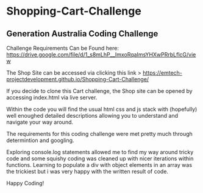 # Shopping-Cart-Challenge

Generation Australia Coding Challenge
-------------------------------------

Challenge Requirements Can be Found here:
https://drive.google.com/file/d/1_s8mLhP__ImxoRqaImsYHXwPRrbLflcG/view

The Shop Site can be accessed via clicking this link > https://emtech-projectdevelopment.github.io/Shopping-Cart-Challenge/

If you decide to clone this Cart challenge, the Shop site can be opened by accessing index.html via live server.

Within the code you will find the usual html css and js stack with (hopefully) well enoughed detailed descriptions allowing you to understand and navigate your way around.

The requirements for this coding challenge were met pretty much through determintion and googling.

Exploring console.log statements allowed me to find my way around tricky code and some squishy coding was cleaned up with nicer iterations within functions. Learning to populate a div with object elements in an array was the trickiest but i was very happy with the written result of code.

Happy Coding!
